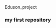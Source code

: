 Eduson_project

### my first repository

<!---
jdmwikjzx100/jdmwikjzx100 is a ✨ special ✨ repository because its `README.md` (this file) appears on your GitHub profile.
You can click the Preview link to take a look at your changes.
--->
